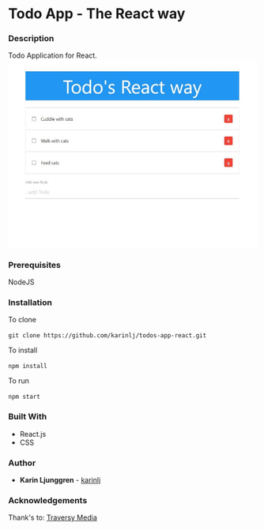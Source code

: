 # Todo App - The React way

### Description

Todo Application for React.
![Screenshot](/src/assets/screenshot.jpg?raw=true "Screenshot")

### Prerequisites

NodeJS

### Installation

To clone

`git clone https://github.com/karinlj/todos-app-react.git`

To install

`npm install`

To run

`npm start`

### Built With

- React.js
- CSS

### Author

- **Karin Ljunggren** - [karinlj](https://github.com/karinlj)

### Acknowledgements

Thank's to:
[ Traversy Media](https://www.youtube.com/user/TechGuyWeb)
